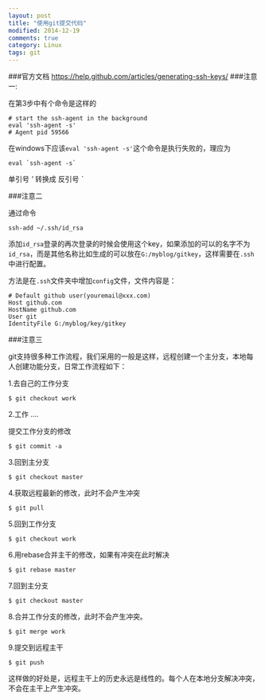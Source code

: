 ```yaml
---
layout: post
title: "使用git提交代码"
modified: 2014-12-19
comments: true
category: Linux
tags: git
---
```


###官方文档
https://help.github.com/articles/generating-ssh-keys/
###注意一:

在第3步中有个命令是这样的

    # start the ssh-agent in the background
    eval 'ssh-agent -s'
    # Agent pid 59566


在windows下应该`eval 'ssh-agent -s'`这个命令是执行失败的，理应为

    eval `ssh-agent -s`

单引号 <em>'</em> 转换成 反引号 <em>`</em>

###注意二

通过命令

    ssh-add ~/.ssh/id_rsa

添加`id_rsa`登录的再次登录的时候会使用这个key，如果添加的可以的名字不为`id_rsa`，而是其他名称比如生成的可以放在`G:/myblog/gitkey`，这样需要在`.ssh`中进行配置。

方法是在`.ssh`文件夹中增加`config`文件，文件内容是：

    # Default github user(youremail@xxx.com)
    Host github.com
    HostName github.com
    User git
    IdentityFile G:/myblog/key/gitkey

###注意三

git支持很多种工作流程，我们采用的一般是这样，远程创建一个主分支，本地每人创建功能分支，日常工作流程如下：

1.去自己的工作分支

```
$ git checkout work
```

2.工作
....

提交工作分支的修改
```
$ git commit -a
```

3.回到主分支

```
$ git checkout master
```

4.获取远程最新的修改，此时不会产生冲突

```
$ git pull
```

5.回到工作分支

```
$ git checkout work
```

6.用rebase合并主干的修改，如果有冲突在此时解决

```
$ git rebase master
```

7.回到主分支

```
$ git checkout master
```

8.合并工作分支的修改，此时不会产生冲突。

```
$ git merge work
```

9.提交到远程主干

```
$ git push
```

这样做的好处是，远程主干上的历史永远是线性的。每个人在本地分支解决冲突，不会在主干上产生冲突。